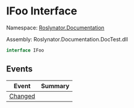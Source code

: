 # IFoo Interface

Namespace: [Roslynator.Documentation](../README.md)

Assembly: Roslynator\.Documentation\.DocTest\.dll

```csharp
interface IFoo
```


## Events

| Event | Summary |
| ----- | ------- |
| [Changed](Changed/README.md) | |

